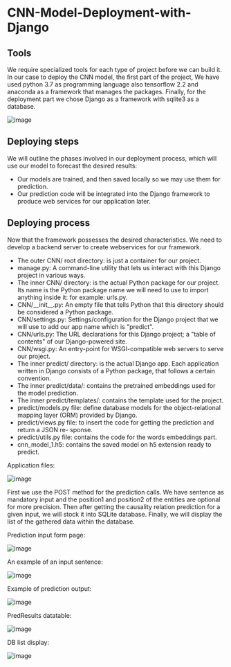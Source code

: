# CNN-Model-Deployment-with-Django

## Tools

We require specialized tools for each type of project before we can build it. In our case to deploy
the CNN model, the first part of the project, We have used python 3.7 as
programming language also tensorflow 2.2 and anaconda as a framework that manages the packages.
Finally, for the deployment part we chose Django as a framework with sqlite3 as a database.

![image](https://user-images.githubusercontent.com/47029962/210519950-253289db-b0fd-4e5b-bcb8-9e9d251957a0.png)


## Deploying steps

We will outline the phases involved in our deployment process, which will use our model to forecast
the desired results:
<ul>
<li> Our models are trained, and then saved locally so we may use them for prediction. </li>
<li> Our prediction code will be integrated into the Django framework to produce web services for
our application later. </li>
</ul>

## Deploying process

Now that the framework possesses the desired characteristics. We need to develop a backend server
to create webservices for our framework.

<ul>
<li> The outer CNN/ root directory: is just a container for our project. </li>
<li> manage.py: A command-line utility that lets us interact with this Django project in various
ways. </li>
<li> The inner CNN/ directory: is the actual Python package for our project. Its name is the
Python package name we will need to use to import anything inside it: for example: urls.py. </li>
<li> CNN/__init__.py: An empty file that tells Python that this directory should be considered
a Python package. </li>
<li> CNN/settings.py: Settings/configuration for the Django project that we will use to add our
app name which is "predict". </li>
<li> CNN/urls.py: The URL declarations for this Django project; a "table of contents" of our
Django-powered site. </li>
<li> CNN/wsgi.py: An entry-point for WSGI-compatible web servers to serve our project. </li>
<li> The inner predict/ directory: is the actual Django app. Each application written in Django
consists of a Python package, that follows a certain convention. </li>
<li> The inner predict/data/: contains the pretrained embeddings used for the model prediction. </li>
<li> The inner predict/templates/: contains the template used for the project. </li>
<li> predict/models.py file: define database models for the object-relational mapping layer (ORM)
provided by Django. </li>
<li> predict/views.py file: to insert the code for getting the prediction and return a JSON re-
sponse. </li>
<li> predict/utils.py file: contains the code for the words embeddings part. </li>
<li> cnn_model_1.h5: contains the saved model on h5 extension ready to predict. </li>
</ul>

Application files:

![image](https://user-images.githubusercontent.com/47029962/210530729-8dca68ec-5467-4d93-85ef-c69aecf7fa85.png)

First we use the POST method for the prediction calls. We have sentence as mandatory input and
the position1 and position2 of the entities are optional for more precision. Then after getting the
causality relation prediction for a given input, we will stock it into SQLite database. Finally, we will
display the list of the gathered data within the database.

Prediction input form page:

![image](https://user-images.githubusercontent.com/47029962/210530996-1562256b-e6a6-4ce2-912c-794f32fd88ed.png)

An example of an input sentence:

![image](https://user-images.githubusercontent.com/47029962/210531071-45354250-fd4a-4393-938b-ea3cce9160a3.png)

Example of prediction output:

![image](https://user-images.githubusercontent.com/47029962/210531154-046b46c6-990c-4b24-959a-0d83b41f769c.png)

PredResults datatable:

![image](https://user-images.githubusercontent.com/47029962/210531210-f21eacee-fffd-45c6-91e6-e0b4aa45dac0.png)

DB list display:

![image](https://user-images.githubusercontent.com/47029962/210531265-e17f9a63-72aa-4639-b8aa-42696dcb445f.png)





